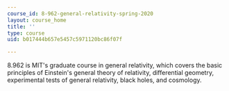 ```yaml
---
course_id: 8-962-general-relativity-spring-2020
layout: course_home
title: ''
type: course
uid: b017444b657e5457c5971120bc86f07f

---
```

8.962 is MIT's graduate course in general relativity, which covers the basic principles of Einstein's general theory of relativity, differential geometry, experimental tests of general relativity, black holes, and cosmology.
